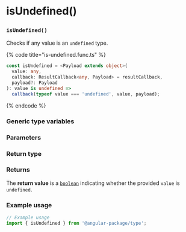 # isUndefined()

### ​`isUndefined()`

Checks if any value is an `undefined` type.

{% code title="is-undefined.func.ts" %}
```typescript
const isUndefined = <Payload extends object>(
  value: any,
  callback: ResultCallback<any, Payload> = resultCallback,
  payload?: Payload
): value is undefined =>
  callback(typeof value === 'undefined', value, payload);
```
{% endcode %}

### Generic type variables

### Parameters

### Return type

### Returns

The **return value** is a [`boolean`](https://developer.mozilla.org/en-US/docs/Web/JavaScript/Reference/Global\_Objects/Boolean) indicating whether the provided `value` is `undefined`.

### Example usage

```typescript
// Example usage
import { isUndefined } from '@angular-package/type';

```

